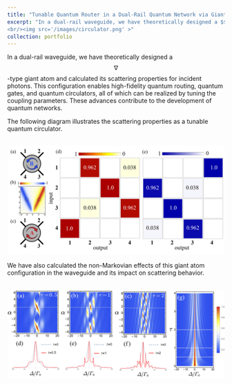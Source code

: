 ```yaml
---
title: "Tunable Quantum Router in a Dual-Rail Quantum Network via Giant Atom"
excerpt: "In a dual-rail waveguide, we have theoretically designed a $$\nabla$$-type giant atom and calculated its scattering properties for incident photons. This configuration enables high-fidelity quantum routing, quantum gates, and quantum circulators, all of which can be realized by tuning the coupling parameters. These advances contribute to the development of quantum networks.
<br/><img src='/images/circulator.png' >"
collection: portfolio
---
```

In a dual-rail waveguide, we have theoretically designed a $$\nabla$$-type giant atom and calculated its scattering properties for incident photons. This configuration enables high-fidelity quantum routing, quantum gates, and quantum circulators, all of which can be realized by tuning the coupling parameters. These advances contribute to the development of quantum networks.

The following diagram illustrates the scattering properties as a tunable quantum circulator.

<br/><img src='/images/giant_atom/circulator.png' > 

We have also calculated the non-Markovian effects of this giant atom configuration in the waveguide and its impact on scattering behavior.

<br/><img src='/images/giant_atom/nonmarkovin.png' >